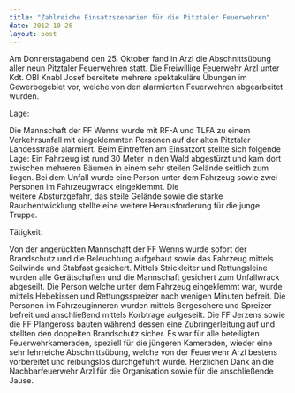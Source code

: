 ```yaml
---
title: "Zahlreiche Einsatzszenarien für die Pitztaler Feuerwehren"
date: 2012-10-26
layout: post
---
```


Am Donnerstagabend den 25. Oktober fand in Arzl die Abschnittsübung aller neun Pitztaler Feuerwehren statt. Die Freiwillige Feuerwehr Arzl unter Kdt. OBI Knabl Josef bereitete mehrere spektakuläre Übungen im Gewerbegebiet vor, welche von den alarmierten Feuerwehren abgearbeitet wurden.

Lage:

Die Mannschaft der FF Wenns wurde mit RF-A und TLFA zu einem Verkehrsunfall mit eingeklemmten Personen auf der alten Pitztaler Landesstraße alarmiert. Beim Eintreffen am Einsatzort stellte sich folgende Lage: Ein Fahrzeug ist rund 30 Meter in den Wald abgestürzt und kam dort zwischen mehreren Bäumen in einem sehr steilen Gelände seitlich zum liegen. Bei dem Unfall wurde eine Person unter dem Fahrzeug sowie zwei Personen im Fahrzeugwrack eingeklemmt. Die weitere Absturzgefahr, das steile Gelände sowie die starke Rauchentwicklung stellte eine weitere Herausforderung für die junge Truppe.

Tätigkeit: 

Von der angerückten Mannschaft der FF Wenns wurde sofort der Brandschutz und die Beleuchtung aufgebaut sowie das Fahrzeug mittels Seilwinde und Stabfast gesichert. Mittels Strickleiter und Rettungsleine wurden alle Gerätschaften und die Mannschaft gesichert zum Unfallwrack abgeseilt. Die Person welche unter dem Fahrzeug eingeklemmt war, wurde mittels Hebekissen und Rettungsspreizer nach wenigen Minuten befreit. Die Personen im Fahrzeuginneren wurden mittels Bergeschere und Spreizer befreit und anschließend mittels Korbtrage aufgeseilt. Die FF Jerzens sowie die FF Plangeross bauten während dessen eine Zubringerleitung auf und stellten den doppelten Brandschutz sicher.
Es war für alle beteiligten Feuerwehrkameraden, speziell für die jüngeren Kameraden, wieder eine sehr lehrreiche Abschnittsübung, welche von der Feuerwehr Arzl bestens vorbereitet und reibungslos durchgeführt wurde. Herzlichen Dank an die Nachbarfeuerwehr Arzl für die Organisation sowie für die anschließende Jause.
